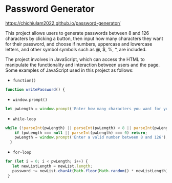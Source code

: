 # Password Generator 

https://chichiulam2022.github.io/password-generator/

This project allows users to generate passwords between 8 and 126 characters by clicking a button, then input how many characters they want for their password, and choose if numbers, uppercase and lowercase letters, and other symbol symbols such as @, $, %, *, are included.

The project involves in JavaScript, which can access the HTML to manipulate the functionality and interaction between users and the page. Some examples of JavaScript used in this project as follows:

* `function()`
```JavaScript
function writePassword() {
```

* `window.prompt()`
```JavaScript
let pwLength = window.prompt('Enter how many characters you want for your password. Press 0 or cancel to exit.');
```


* `while-loop`
```JavaScript
while (!parseInt(pwLength) || parseInt(pwLength) < 8 || parseInt(pwLength) > 126) {
    if (pwLength === null || parseInt(pwLength) === 0) return;
    pwLength = window.prompt('Enter a valid number between 8 and 126');
  }
 ```
 
 * `for-loop`
 ```JavaScript
 for (let i = 0; i < pwLength; i++) {
    let newListLength = newList.length;
    password += newList.charAt(Math.floor(Math.random() * newListLength));
  }
  ```
